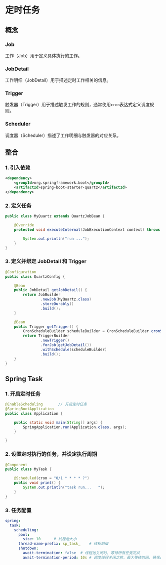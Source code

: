 # 定时任务

## 概念

### Job

工作（Job）用于定义具体执行的工作。

### JobDetail
工作明细（JobDetail）用于描述定时工作相关的信息。

### Trigger
触发器（Trigger）用于描述触发工作的规则，通常使用`cron`表达式定义调度规则。

### Scheduler
调度器（Scheduler）描述了工作明细与触发器的对应关系。

## 整合

### 1. 引入依赖

```xml
<dependency>
    <groupId>org.springframework.boot</groupId>
    <artifactId>spring-boot-starter-quartz</artifactId>
</dependency>
```

### 2. 定义任务

```java
public class MyQuartz extends QuartzJobBean {

    @Override
    protected void executeInternal(JobExecutionContext context) throws JobExecutionException {

        System.out.println("run ...");
    }
}
```

### 3. 定义并绑定 JobDetail 和 Trigger

```java
@Configuration
public class QuartzConfig {

    @Bean
    public JobDetail getJobDetail() {
        return JobBuilder
                .newJob(MyQuartz.class)
                .storeDurably()
                .build();
    }

    @Bean
    public Trigger getTrigger() {
        CronScheduleBuilder scheduleBuilder = CronScheduleBuilder.cronSchedule("0/5 * * * * ?");
        return TriggerBuilder
                .newTrigger()
                .forJob(getJobDetail())
                .withSchedule(scheduleBuilder)
                .build();
    }
}
```



## Spring Task

### 1. 开启定时任务
```java
@EnableScheduling       // 开启定时任务
@SpringBootApplication
public class Application {

    public static void main(String[] args) {
        SpringApplication.run(Application.class, args);
    }

}
```

### 2. 设置定时执行的任务，并设定执行周期
```java
@Component
public class MyTask {

    @Scheduled(cron = "0/1 * * * * ?")
    public void print() {
        System.out.println("task run...   ");
    }
}
```

### 3. 任务配置
```yaml
spring:
  task:
    scheduling:
      pool:
        size: 10      # 线程池大小
      thread-name-prefix: sp_task_    # 线程前缀
      shutdown:
        await-termination: false  # 线程池关闭时，等待所有任务完成
        await-termination-period: 10s # 调度线程关闭之前，最大等待时间，确保最后一定关闭
```